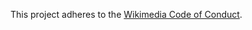 This project adheres to the [Wikimedia Code of Conduct](https://www.mediawiki.org/wiki/Code_of_Conduct).
